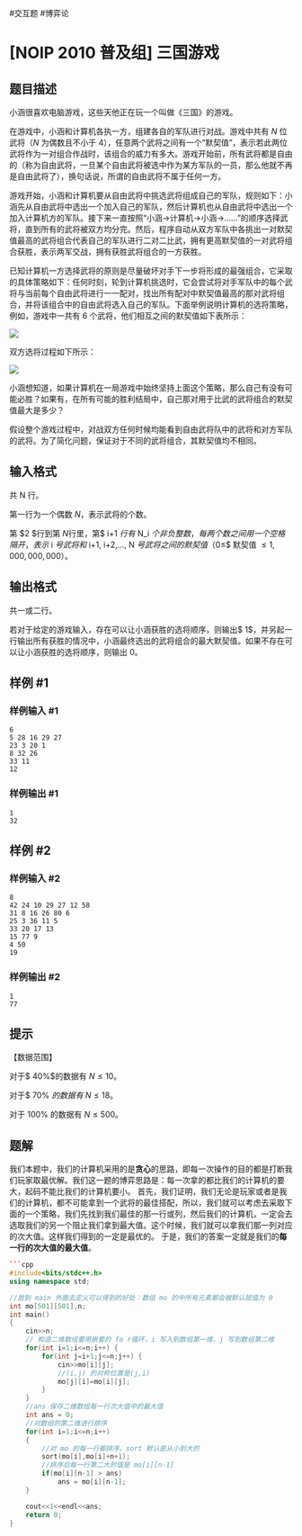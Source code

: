 #交互题 #博弈论 

# [NOIP 2010 普及组] 三国游戏

## 题目描述

小涵很喜欢电脑游戏，这些天他正在玩一个叫做《三国》的游戏。

在游戏中，小涵和计算机各执一方，组建各自的军队进行对战。游戏中共有 $N$ 位武将（$N$ 为偶数且不小于 $4$），任意两个武将之间有一个“默契值”，表示若此两位武将作为一对组合作战时，该组合的威力有多大。游戏开始前，所有武将都是自由的（称为自由武将，一旦某个自由武将被选中作为某方军队的一员，那么他就不再是自由武将了），换句话说，所谓的自由武将不属于任何一方。

游戏开始，小涵和计算机要从自由武将中挑选武将组成自己的军队，规则如下：小涵先从自由武将中选出一个加入自己的军队，然后计算机也从自由武将中选出一个加入计算机方的军队。接下来一直按照“小涵→计算机→小涵→……”的顺序选择武将，直到所有的武将被双方均分完。然后，程序自动从双方军队中各挑出一对默契值最高的武将组合代表自己的军队进行二对二比武，拥有更高默契值的一对武将组合获胜，表示两军交战，拥有获胜武将组合的一方获胜。

已知计算机一方选择武将的原则是尽量破坏对手下一步将形成的最强组合，它采取的具体策略如下：任何时刻，轮到计算机挑选时，它会尝试将对手军队中的每个武将与当前每个自由武将进行一一配对，找出所有配对中默契值最高的那对武将组合，并将该组合中的自由武将选入自己的军队。下面举例说明计算机的选将策略，例如，游戏中一共有 $6$ 个武将，他们相互之间的默契值如下表所示：

 ![](https://cdn.luogu.com.cn/upload/pic/54.png) 

双方选将过程如下所示：

 ![](https://cdn.luogu.com.cn/upload/pic/55.png) 

小涵想知道，如果计算机在一局游戏中始终坚持上面这个策略，那么自己有没有可能必胜？如果有，在所有可能的胜利结局中，自己那对用于比武的武将组合的默契值最大是多少？  

假设整个游戏过程中，对战双方任何时候均能看到自由武将队中的武将和对方军队的武将。为了简化问题，保证对于不同的武将组合，其默契值均不相同。

## 输入格式

共 N 行。

第一行为一个偶数 $N$，表示武将的个数。

第 $2 $行到第 $N$行里，第$ i+1 $行有$ N_i $个非负整数，每两个数之间用一个空格隔开，表示$ i $号武将和$ i+1, i+2,…, N $号武将之间的默契值（$0≤$ 默契值 $≤1,000,000,000$）。

## 输出格式

共一或二行。

若对于给定的游戏输入，存在可以让小涵获胜的选将顺序，则输出$ 1$，并另起一行输出所有获胜的情况中，小涵最终选出的武将组合的最大默契值。如果不存在可以让小涵获胜的选将顺序，则输出 $0$。

## 样例 #1

### 样例输入 #1

```
6 
5 28 16 29 27 
23 3 20 1 
8 32 26 
33 11 
12
```

### 样例输出 #1

```
1
32
```

## 样例 #2

### 样例输入 #2

```
8 
42 24 10 29 27 12 58 
31 8 16 26 80 6 
25 3 36 11 5 
33 20 17 13 
15 77 9 
4 50 
19
```

### 样例输出 #2

```
1
77
```

## 提示

【数据范围】

对于$ 40\%$的数据有 $N≤10$。

对于$ 70\% $的数据有$ $N≤18$。

对于 $100\%$ 的数据有 $N≤500$。


## 题解
我们本题中，我们的计算机采用的是**贪心**的思路，即每一次操作的目的都是打断我们玩家取最优解。我们这一题的博弈思路是：每一次拿的都比我们的计算机的要大，起码不能比我们的计算机要小。
首先，我们证明，我们无论是玩家或者是我们的计算机，都不可能拿到一个武将的最佳搭配，所以，我们就可以考虑去采取下面的一个策略，我们先找到我们最佳的那一行或列，然后我们的计算机，一定会去选取我们的另一个阻止我们拿到最大值。这个时候，我们就可以拿我们那一列对应的次大值。这样我们得到的一定是最优的。
于是，我们的答案一定就是我们的**每一行的次大值的最大值**。

```cpp
```cpp
#include<bits/stdc++.h>
using namespace std;

//放到 main 外面去定义可以得到的好处：数组 mo 的中所有元素都会被默认赋值为 0
int mo[501][501],n;
int main()
{
    cin>>n;
    // 构造二维数组要用嵌套的 fo r循环，i 写入到数组第一维，j 写到数组第二维
    for(int i=1;i<=n;i++) {
        for(int j=i+1;j<=n;j++) {
            cin>>mo[i][j];
            //(i,j) 的对称位置是(j,i)
            mo[j][i]=mo[i][j];
        }
    }
    //ans 保存二维数组每一行次大值中的最大值
    int ans = 0;
    //对数组的第二维进行排序
    for(int i=1;i<=n;i++)
    {
        //对 mo 的每一行都排序，sort 默认是从小到大的
        sort(mo[i],mo[i]+n+1);
        //排序后每一行第二大的值是 mo[i][n-1]
        if(mo[i][n-1] > ans) 
            ans = mo[i][n-1];
    }

    cout<<1<<endl<<ans;
    return 0;
}
```
```
